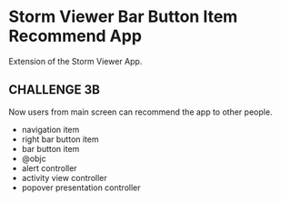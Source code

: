 # Storm Viewer Bar Button Item Recommend App

Extension of the Storm Viewer App.

## CHALLENGE 3B

Now users from main screen can recommend the app to other people.

- navigation item
- right bar button item
- bar button item
- @objc
- alert controller
- activity view controller
- popover presentation controller